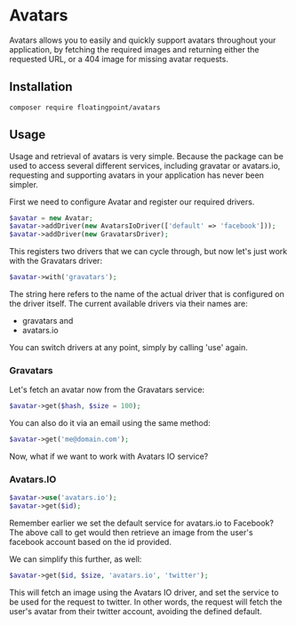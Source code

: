 # Avatars

Avatars allows you to easily and quickly support avatars throughout your application, by fetching
the required images and returning either the requested URL, or a 404 image for missing avatar requests. 

## Installation

    composer require floatingpoint/avatars

## Usage

Usage and retrieval of avatars is very simple. Because the package can be used to access several different
services, including gravatar or avatars.io, requesting and supporting avatars in your application has
never been simpler.

First we need to configure Avatar and register our required drivers.

```php
$avatar = new Avatar;
$avatar->addDriver(new AvatarsIoDriver(['default' => 'facebook']));
$avatar->addDriver(new GravatarsDriver);
 ```

This registers two drivers that we can cycle through, but now let's just work with the Gravatars driver:

```php
$avatar->with('gravatars');
```

The string here refers to the name of the actual driver that is configured on the driver itself. The current
available drivers via their names are:

* gravatars and
* avatars.io

You can switch drivers at any point, simply by calling 'use' again.

### Gravatars

Let's fetch an avatar now from the Gravatars service:

```php
$avatar->get($hash, $size = 100);
```

You can also do it via an email using the same method:

```php
$avatar->get('me@domain.com');
```

Now, what if we want to work with Avatars IO service?

### Avatars.IO

```php
$avatar->use('avatars.io');
$avatar->get($id);
```

Remember earlier we set the default service for avatars.io to Facebook? The above call to get would then 
retrieve an image from the user's facebook account based on the id provided.

We can simplify this further, as well:

```php
$avatar->get($id, $size, 'avatars.io', 'twitter');
```

This will fetch an image using the Avatars IO driver, and set the service to be used for the request to twitter.
In other words, the request will fetch the user's avatar from their twitter account, avoiding the defined default.
